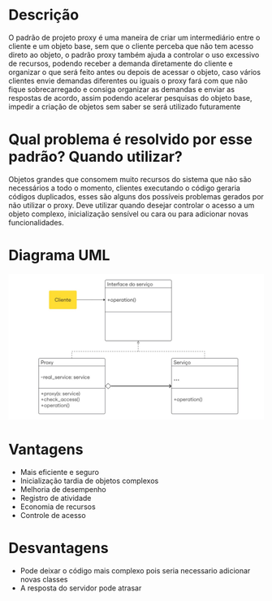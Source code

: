 # Descrição

O padrão de projeto proxy é uma maneira de criar um intermediário entre o cliente 
e um objeto base, sem que o cliente perceba que não tem acesso direto ao objeto, 
o padrão proxy também ajuda a controlar o uso excessivo de recursos, podendo 
receber a demanda diretamente do cliente e organizar o que será feito antes ou depois 
de acessar o objeto, caso vários clientes envie demandas diferentes ou iguais o proxy 
fará com que não fique sobrecarregado e consiga organizar as demandas e enviar as 
respostas de acordo, assim podendo acelerar pesquisas do objeto base, impedir a 
criação de objetos sem saber se será utilizado futuramente

# Qual problema é resolvido por esse padrão? Quando utilizar?

Objetos grandes que consomem muito recursos do sistema que não são necessários a
todo o momento, clientes executando o código geraria códigos duplicados, esses são
alguns dos possíveis problemas gerados por não utilizar o proxy. Deve utilizar quando
desejar controlar o acesso a um objeto complexo, inicialização sensível ou cara ou
para adicionar novas funcionalidades.

# Diagrama UML

![alt text](<Untitled - Frame 1.jpg>)

# Vantagens

- Mais eficiente e seguro
- Inicialização tardia de objetos complexos
- Melhoria de desempenho
- Registro de atividade
- Economia de recursos
- Controle de acesso

# Desvantagens

- Pode deixar o código mais complexo pois seria necessario adicionar novas classes
- A resposta do servidor pode atrasar
